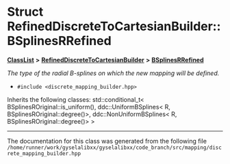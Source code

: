 

# Struct RefinedDiscreteToCartesianBuilder::BSplinesRRefined



[**ClassList**](annotated.md) **>** [**RefinedDiscreteToCartesianBuilder**](classRefinedDiscreteToCartesianBuilder.md) **>** [**BSplinesRRefined**](structRefinedDiscreteToCartesianBuilder_1_1BSplinesRRefined.md)



_The type of the radial B-splines on which the new mapping will be defined._ 

* `#include <discrete_mapping_builder.hpp>`



Inherits the following classes: std::conditional_t< BSplinesROriginal::is_uniform(), ddc::UniformBSplines< R, BSplinesROriginal::degree()>, ddc::NonUniformBSplines< R, BSplinesROriginal::degree()> >































































------------------------------
The documentation for this class was generated from the following file `/home/runner/work/gyselalibxx/gyselalibxx/code_branch/src/mapping/discrete_mapping_builder.hpp`

